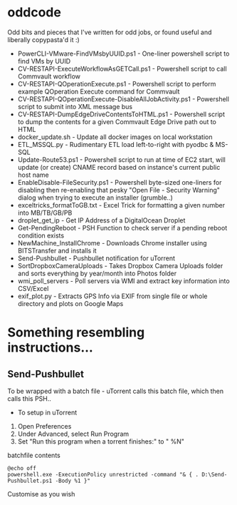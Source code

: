 # oddcode
Odd bits and pieces that I've written for odd jobs, or found useful and liberally copypasta'd it :)

* PowerCLI-VMware-FindVMsbyUUID.ps1 - One-liner powershell script to find VMs by UUID
* CV-RESTAPI-ExecuteWorkflowAsGETCall.ps1 - Powershell script to call Commvault workflow
* CV-RESTAPI-QOperationExecute.ps1 - Powershell script to perform example QOperation Execute command for Commvault
* CV-RESTAPI-QOperationExecute-DisableAllJobActivity.ps1 - Powershell script to submit into XML message bus
* CV-RESTAPI-DumpEdgeDriveContentsToHTML.ps1 - Powershell script to dump the contents for a given Commvault Edge Drive path out to HTML
* docker_update.sh - Update all docker images on local workstation
* ETL_MSSQL.py - Rudimentary ETL load left-to-right with pyodbc & MS-SQL
* Update-Route53.ps1 - Powershell script to run at time of EC2 start, will update (or create) CNAME record based on instance's current public host name
* EnableDisable-FileSecurity.ps1 - Powershell byte-sized one-liners for disabling then re-enabling that pesky "Open File - Security Warning" dialog when trying to execute an installer (grumble..)
* exceltricks_formatToGB.txt - Excel Trick for formatting a given number into MB/TB/GB/PB
* droplet_get_ip - Get IP Address of a DigitalOcean Droplet
* Get-PendingReboot - PSH Function to check server if a pending reboot condition exists
* NewMachine_InstallChrome - Downloads Chrome installer using BITSTransfer and installs it
* Send-Pushbullet - Pushbullet notification for uTorrent
* SortDropboxCameraUploads - Takes Dropbox Camera Uploads folder and sorts everything by year/month into Photos folder
* wmi_poll_servers - Poll servers via WMI and extract key information into CSV/Excel
* exif_plot.py - Extracts GPS Info via EXIF from single file or whole directory and plots on Google Maps

# Something resembling instructions...

## Send-Pushbullet

To be wrapped with a batch file - uTorrent calls this batch file, which then calls this PSH..
* To setup in uTorrent
1. Open Preferences
2. Under Advanced, select Run Program
3. Set "Run this program when a torrent finishes:" to "<path to batch file> %N"

batchfile contents
```
@echo off
powershell.exe -ExecutionPolicy unrestricted -command "& { . D:\Send-Pushbullet.ps1 -Body %1 }"
```

Customise as you wish
